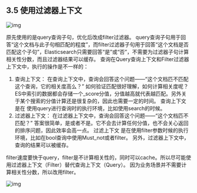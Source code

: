## **3.5 使用过滤器上下文**

![img](https://ask.qcloudimg.com/http-save/751946/wi6c7wie28.jpeg?imageView2/2/w/1620)

原先使用的是query查询子句，优化后改成filter过滤器。 query查询子句用于回答“这个文档与此子句相匹配的程度”，而filter过滤器子句用于回答“这个文档是否匹配这个子句”，Elasticsearch只需要回答“是”或“否”，不需要为过滤器子句计算相关性分数，而且过滤器结果可以缓存。 查询在Query查询上下文和Filter过滤器上下文中，执行的操作是不一样的：

1. 查询上下文： 在查询上下文中，查询会回答这个问题——“这个文档匹不匹配这个查询，它的相关度高么？” 如何验证匹配很好理解，如何计算相关度呢？ES中索引的数据都会存储一个_score分值，分值越高就代表越匹配。另外关于某个搜索的分值计算还是很复杂的，因此也需要一定的时间。 查询上下文 是在 使用query进行查询时的执行环境，比如使用search的时候。
2. 过滤器上下文： 在过滤器上下文中，查询会回答这个问题——“这个文档匹不匹配？” 答案很简单，是或者不是。它不会去计算任何分值，也不会关心返回的排序问题，因此效率会高一点。 过滤上下文 是在使用filter参数时候的执行环境，比如在bool查询中使用Must_not或者filter。 另外，过滤器上下文中，查询的结果可以被缓存。

filter速度要快于query，filter是不计算相关性的，同时可以cache。所以尽可能使用过滤器上下文（Filter）替代查询上下文（Query）。 因为业务场景并不需要计算相关性分数，所以改用filter。

![img](https://ask.qcloudimg.com/http-save/751946/ky4u1go6r1.jpeg?imageView2/2/w/1620)